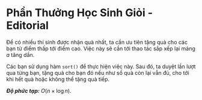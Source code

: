 # Phần Thưởng Học Sinh Giỏi - Editorial

Để có nhiều thí sinh được nhận quà nhất, ta cần ưu tiên tặng quà cho các bạn từ điểm thấp tới điểm cao. Việc này sẽ cần tới thao tác sắp xếp lại mảng $a$ tăng dần. 

Các bạn sử dụng hàm `sort()` để thực hiện việc này. Sau đó, ta duyệt lần lượt qua từng bạn, tặng quà cho bạn đó nếu như số quà còn lại vẫn đủ, cho tới khi hết quà hoặc không thể tặng quà tiếp.

***Độ phức tạp:*** $O(n \times \log n)$.